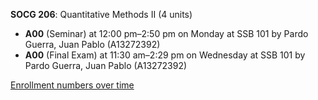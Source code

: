 **SOCG 206**: Quantitative Methods II (4 units)

- **A00** (Seminar) at 12:00 pm–2:50 pm on Monday at SSB 101 by Pardo Guerra, Juan Pablo (A13272392)
- **A00** (Final Exam) at 11:30 am–2:29 pm on Wednesday at SSB 101 by Pardo Guerra, Juan Pablo (A13272392)

[Enrollment numbers over time](./SOCG206.tsv)
